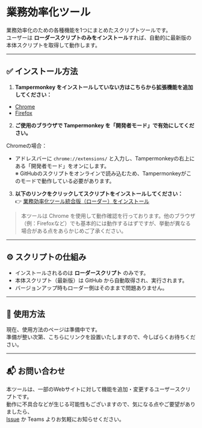# 業務効率化ツール

業務効率化のための各種機能を1つにまとめたスクリプトツールです。  
ユーザーは **ローダースクリプトのみをインストール**すれば、自動的に最新版の本体スクリプトを取得して動作します。

---

## ✅ インストール方法

1. **Tampermonkey をインストールしていない方はこちらから拡張機能を追加してください：**

- [Chrome](https://chrome.google.com/webstore/detail/dhdgffkkebhmkfjojejmpbldmpobfkfo)  
- [Firefox](https://addons.mozilla.org/ja/firefox/addon/tampermonkey/)

2. **ご使用のブラウザで Tampermonkey を「開発者モード」で有効にしてください。**

Chromeの場合：  
- アドレスバーに `chrome://extensions/` と入力し、Tampermonkeyの右上にある「開発者モード」をオンにします。  
※ GitHubのスクリプトをオンラインで読み込むため、Tampermonkeyがこのモードで動作している必要があります。

3. **以下のリンクをクリックしてスクリプトをインストールしてください：**  
👉 [業務効率化ツール統合版（ローダー）をインストール](https://raw.githubusercontent.com/NEL227/work-toolkit/main/script/業務効率化ツールローダー.user.js)

> 本ツールは Chrome を使用して動作確認を行っております。他のブラウザ（例：Firefoxなど）でも基本的には動作するはずですが、挙動が異なる場合がある点をあらかじめご了承ください。

---

## ⚙️ スクリプトの仕組み

- インストールされるのは **ローダースクリプト** のみです。  
- 本体スクリプト（最新版）は GitHub から自動取得され、実行されます。  
- バージョンアップ時もローダー側はそのままで問題ありません。

---

## 📖 使用方法

現在、使用方法のページは準備中です。  
準備が整い次第、こちらにリンクを設置いたしますので、今しばらくお待ちください。

---

## 📬 お問い合わせ

本ツールは、一部のWebサイトに対して機能を追加・変更するユーザースクリプトです。  
動作に不具合などが生じる可能性もございますので、気になる点やご要望がありましたら、  
[Issue](https://github.com/NEL227/work-toolkit/issues) か Teams よりお気軽にお知らせください。
